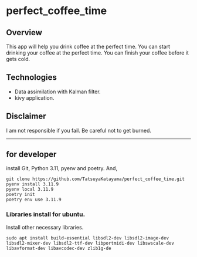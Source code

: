 # perfect_coffee_time
## Overview
This app will help you drink coffee at the perfect time.
You can start drinking your coffee at the perfect time.
You can finish your coffee before it gets cold.

## Technologies
+ Data assimilation with Kalman filter.
+ kivy application.

## Disclaimer
I am not responsible if you fail. Be careful not to get burned.

---

## for developer
install Git, Python 3.11, pyenv and poetry. And,

```:bash
git clone https://github.com/TatsuyaKatayama/perfect_coffee_time.git
pyenv install 3.11.9
pyenv local 3.11.9
poetry init
poetry env use 3.11.9
```

### Libraries install for ubuntu.

Install other necessary libraries.
```:bash
sudo apt install build-essential libsdl2-dev libsdl2-image-dev libsdl2-mixer-dev libsdl2-ttf-dev libportmidi-dev libswscale-dev libavformat-dev libavcodec-dev zlib1g-de
```
